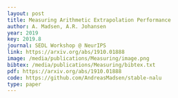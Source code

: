 ```yaml
--- 
layout: post
title: Measuring Arithmetic Extrapolation Performance
author: A. Madsen, A.R. Johansen
year: 2019
key: 2019.8
journal: SEDL Workshop @ NeurIPS
link: https://arxiv.org/abs/1910.01888
image: /media/publications/Measuring/image.png
bibtex: /media/publications/Measuring/bibtex.txt
pdf: https://arxiv.org/abs/1910.01888
code: https://github.com/AndreasMadsen/stable-nalu
type: paper
---
```

